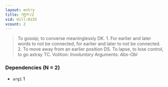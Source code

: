 ```yaml
---
layout: entry
title: འཁྱལ་√2
vid: Hill:0155
vcount: 2
---
```

> To gossip; to converse meaninglessly DK\. 1\. For earlier and later words to not be connected, for earlier and later to not be connected\. 2\. To move away from an earlier position DS\. To lapse, to lose control, to go astray TC\.
> Volition: _Involuntary_
> Arguments: _Abs-Obl_


### Dependencies (N = 2)
* `arg1` 1
